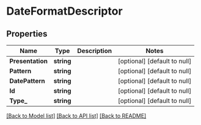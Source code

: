# DateFormatDescriptor

## Properties
Name | Type | Description | Notes
------------ | ------------- | ------------- | -------------
**Presentation** | **string** |  | [optional] [default to null]
**Pattern** | **string** |  | [optional] [default to null]
**DatePattern** | **string** |  | [optional] [default to null]
**Id** | **string** |  | [optional] [default to null]
**Type_** | **string** |  | [optional] [default to null]

[[Back to Model list]](../README.md#documentation-for-models) [[Back to API list]](../README.md#documentation-for-api-endpoints) [[Back to README]](../README.md)

